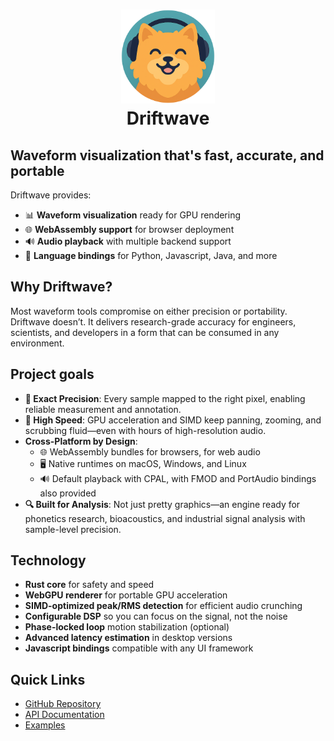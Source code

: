 <h1 align="center">
	<img src="https://raw.githubusercontent.com/ldayton/Driftwave/main/assets/logo.png" width="150" alt="Logo"/><br/>
	Driftwave
</h1>

## Waveform visualization that's fast, accurate, and portable

Driftwave provides:

- 📊 **Waveform visualization** ready for GPU rendering
- 🌐 **WebAssembly support** for browser deployment
- 🔊 **Audio playback** with multiple backend support
- 🔧 **Language bindings** for Python, Javascript, Java, and more

## Why Driftwave?

Most waveform tools compromise on either precision or portability. Driftwave doesn’t. It delivers research-grade accuracy for engineers, scientists, and developers in a form that can be consumed in any environment.

## Project goals

- **🎯 Exact Precision**: Every sample mapped to the right pixel, enabling reliable measurement and annotation.
- **🚀 High Speed**: GPU acceleration and SIMD keep panning, zooming, and scrubbing fluid—even with hours of high-resolution audio.
- **Cross-Platform by Design**:
  - 🌐 WebAssembly bundles for browsers, for web audio
  - 🖥️ Native runtimes on macOS, Windows, and Linux
  - 🔊 Default playback with CPAL, with FMOD and PortAudio bindings also provided
- **🔍 Built for Analysis**: Not just pretty graphics—an engine ready for phonetics research, bioacoustics, and industrial signal analysis with sample-level precision.

## Technology

- **Rust core** for safety and speed
- **WebGPU renderer** for portable GPU acceleration
- **SIMD-optimized peak/RMS detection** for efficient audio crunching
- **Configurable DSP** so you can focus on the signal, not the noise
- **Phase-locked loop** motion stabilization (optional)
- **Advanced latency estimation** in desktop versions
- **Javascript bindings** compatible with any UI framework

## Quick Links

- [GitHub Repository](https://github.com/ldayton/Driftwave)
- [API Documentation](https://docs.rs/driftwave-core)
- [Examples](https://github.com/ldayton/Driftwave/tree/main/examples)